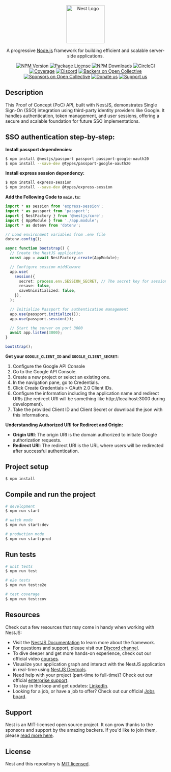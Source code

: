<p align="center">
  <a href="http://nestjs.com/" target="blank"><img src="https://nestjs.com/img/logo-small.svg" width="120" alt="Nest Logo" /></a>
</p>

[circleci-image]: https://img.shields.io/circleci/build/github/nestjs/nest/master?token=abc123def456
[circleci-url]: https://circleci.com/gh/nestjs/nest

  <p align="center">A progressive <a href="http://nodejs.org" target="_blank">Node.js</a> framework for building efficient and scalable server-side applications.</p>
    <p align="center">
<a href="https://www.npmjs.com/~nestjscore" target="_blank"><img src="https://img.shields.io/npm/v/@nestjs/core.svg" alt="NPM Version" /></a>
<a href="https://www.npmjs.com/~nestjscore" target="_blank"><img src="https://img.shields.io/npm/l/@nestjs/core.svg" alt="Package License" /></a>
<a href="https://www.npmjs.com/~nestjscore" target="_blank"><img src="https://img.shields.io/npm/dm/@nestjs/common.svg" alt="NPM Downloads" /></a>
<a href="https://circleci.com/gh/nestjs/nest" target="_blank"><img src="https://img.shields.io/circleci/build/github/nestjs/nest/master" alt="CircleCI" /></a>
<a href="https://coveralls.io/github/nestjs/nest?branch=master" target="_blank"><img src="https://coveralls.io/repos/github/nestjs/nest/badge.svg?branch=master#9" alt="Coverage" /></a>
<a href="https://discord.gg/G7Qnnhy" target="_blank"><img src="https://img.shields.io/badge/discord-online-brightgreen.svg" alt="Discord"/></a>
<a href="https://opencollective.com/nest#backer" target="_blank"><img src="https://opencollective.com/nest/backers/badge.svg" alt="Backers on Open Collective" /></a>
<a href="https://opencollective.com/nest#sponsor" target="_blank"><img src="https://opencollective.com/nest/sponsors/badge.svg" alt="Sponsors on Open Collective" /></a>
  <a href="https://paypal.me/kamilmysliwiec" target="_blank"><img src="https://img.shields.io/badge/Donate-PayPal-ff3f59.svg" alt="Donate us"/></a>
    <a href="https://opencollective.com/nest#sponsor"  target="_blank"><img src="https://img.shields.io/badge/Support%20us-Open%20Collective-41B883.svg" alt="Support us"></a>
</p>

## Description

This Proof of Concept (PoC) API, built with NestJS, demonstrates Single Sign-On (SSO) integration using third-party identity providers like Google. It handles authentication, token management, and user sessions, offering a secure and scalable foundation for future SSO implementations.

## SSO authentication step-by-step:

**Install passport dependencies:**

```bash
$ npm install @nestjs/passport passport passport-google-oauth20
$ npm install --save-dev @types/passport-google-oauth20
```

**Install express session dependency:**

```bash
$ npm install express-session
$ npm install --save-dev @types/express-session
```

**Add the Following Code to `main.ts`:**

   ```typescript
   import * as session from 'express-session';
   import * as passport from 'passport';
   import { NestFactory } from '@nestjs/core';
   import { AppModule } from './app.module';
   import * as dotenv from 'dotenv';

   // Load environment variables from .env file
   dotenv.config();

   async function bootstrap() {
     // Create the NestJS application
     const app = await NestFactory.create(AppModule);

     // Configure session middleware
     app.use(
       session({
         secret: process.env.SESSION_SECRET, // The secret key for sessions should be in the .env file
         resave: false,
         saveUninitialized: false,
       }),
     );

     // Initialize Passport for authentication management
     app.use(passport.initialize());
     app.use(passport.session());

     // Start the server on port 3000
     await app.listen(3000);
   }

   bootstrap();
```

**Get your `GOOGLE_CLIENT_ID` and `GOOGLE_CLIENT_SECRET`:**
1. Configure the Google API Console
2. Go to the Google API Console.
3. Create a new project or select an existing one.
4. In the navigation pane, go to Credentials.
5. Click Create Credentials > OAuth 2.0 Client IDs.
6. Configure the information including the application name and redirect URIs (the redirect URI will be something like http://localhost:3000 during development).
7. Take the provided Client ID and Client Secret or download the json with this informations.

**Understanding Authorized URI for Redirect and Origin:**

- **Origin URI**: The origin URI is the domain authorized to initiate Google authorization requests.
- **Redirect URI**: The redirect URI is the URL where users will be redirected after successful authentication.


## Project setup

```bash
$ npm install
```

## Compile and run the project

```bash
# development
$ npm run start

# watch mode
$ npm run start:dev

# production mode
$ npm run start:prod
```

## Run tests

```bash
# unit tests
$ npm run test

# e2e tests
$ npm run test:e2e

# test coverage
$ npm run test:cov
```

## Resources

Check out a few resources that may come in handy when working with NestJS:

- Visit the [NestJS Documentation](https://docs.nestjs.com) to learn more about the framework.
- For questions and support, please visit our [Discord channel](https://discord.gg/G7Qnnhy).
- To dive deeper and get more hands-on experience, check out our official video [courses](https://courses.nestjs.com/).
- Visualize your application graph and interact with the NestJS application in real-time using [NestJS Devtools](https://devtools.nestjs.com).
- Need help with your project (part-time to full-time)? Check out our official [enterprise support](https://enterprise.nestjs.com).
- To stay in the loop and get updates: [LinkedIn](https://linkedin.com/company/nestjs).
- Looking for a job, or have a job to offer? Check out our official [Jobs board](https://jobs.nestjs.com).

## Support

Nest is an MIT-licensed open source project. It can grow thanks to the sponsors and support by the amazing backers. If you'd like to join them, please [read more here](https://docs.nestjs.com/support).

## License

Nest and this repository is [MIT licensed](https://github.com/nestjs/nest/blob/master/LICENSE).
